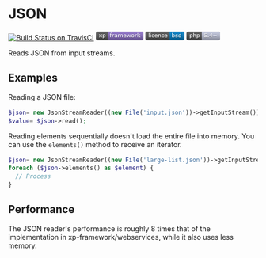 JSON
====

[![Build Status on TravisCI](https://secure.travis-ci.org/xp-forge/json.svg)](http://travis-ci.org/xp-forge/json)
[![XP Framework Mdodule](https://raw.githubusercontent.com/xp-framework/web/master/static/xp-framework-badge.png)](https://github.com/xp-framework/core)
[![BSD Licence](https://raw.githubusercontent.com/xp-framework/web/master/static/licence-bsd.png)](https://github.com/xp-framework/core/blob/master/LICENCE.md)
[![Required PHP 5.4+](https://raw.githubusercontent.com/xp-framework/web/master/static/php-5_4plus.png)](http://php.net/)

Reads JSON from input streams.

Examples
--------
Reading a JSON file:

```php
$json= new JsonStreamReader((new File('input.json'))->getInputStream()));
$value= $json->read();
```

Reading elements sequentially doesn't load the entire file into memory. You can
use the `elements()` method to receive an iterator.

```php
$json= new JsonStreamReader((new File('large-list.json'))->getInputStream()));
foreach ($json->elements() as $element) {
  // Process
}
```

Performance
-----------
The JSON reader's performance is roughly 8 times that of the implementation in xp-framework/webservices, while it also uses less memory.